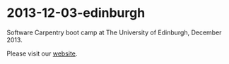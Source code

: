 2013-12-03-edinburgh
====================

Software Carpentry boot camp at The University of Edinburgh, December 2013.

Please visit our [website](http://softwaresaved.github.io/2013-12-03-edinburgh/).

